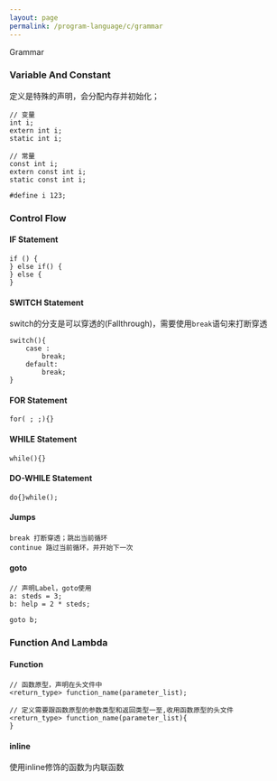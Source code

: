 ```yaml
---
layout: page
permalink: /program-language/c/grammar
---
```


Grammar

### Variable And Constant

定义是特殊的声明，会分配内存并初始化；

    // 变量
    int i;
    extern int i;
    static int i;

    // 常量
    const int i;
    extern const int i;
    static const int i;

    #define i 123;

### Control Flow

#### IF Statement

    if () {
    } else if() {
    } else {
    }

#### SWITCH Statement
switch的分支是可以穿透的(Fallthrough)，需要使用`break`语句来打断穿透

    switch(){
        case :
            break;
        default:
            break;
    }

#### FOR Statement

    for( ; ;){}

#### WHILE Statement

    while(){}

#### DO-WHILE Statement

    do{}while();

#### Jumps

    break 打断穿透；跳出当前循环
    continue 路过当前循环，并开始下一次
    
#### goto

    // 声明Label，goto使用
    a: steds = 3;
    b: help = 2 * steds;

    goto b;

### Function And Lambda
#### Function

    // 函数原型，声明在头文件中
    <return_type> function_name(parameter_list);

    // 定义需要跟函数原型的参数类型和返回类型一至,收用函数原型的头文件
    <return_type> function_name(parameter_list){
    }

#### inline
使用inline修饰的函数为内联函数

